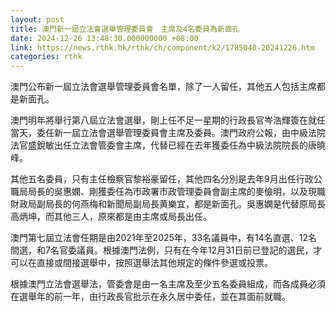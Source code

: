 ```yaml
---
layout: post
title: 澳門新一屆立法會選舉管理委員會　主席及4名委員為新面孔
date: 2024-12-26 13:48:30.000000000 +08:00
link: https://news.rthk.hk/rthk/ch/component/k2/1785040-20241226.htm
categories: rthk
---
```


澳門公布新一屆立法會選舉管理委員會名單，除了一人留任，其他五人包括主席都是新面孔。

澳門明年將舉行第八屆立法會選舉，剛上任不足一星期的行政長官岑浩輝簽在就任當天，委任新一屆立法會選舉管理委員會主席及委員。澳門政府公報，由中級法院法官盛銳敏出任立法會管委會主席，代替已經在去年獲委任為中級法院院長的唐曉峰。

其他五名委員，只有主任檢察官黎裕豪留任，其他四名分別是去年9月出任行政公職局局長的吳惠嫻、剛獲委任為市政署市政管理委員會副主席的麥儉明，以及現職財政局副局長的何燕梅和新聞局副局長黄樂宜，都是新面孔。吳惠嫻是代替原局長高炳坤，而其他三人，原來都是由主席或局長出任。

澳門第七屆立法會任期是由2021年至2025年，33名議員中，有14名直選、12名間選，和7名官委議員。根據澳門法例，只有在今年12月31日前已登記的選民，才可以在直接或間接選舉中，按照選舉法其他規定的條件參選或投票。

根據澳門立法會選舉法，管委會是由一名主席及至少五名委員組成，而各成員必須在選舉年的前一年，由行政長官批示在永久居中委任，並在其面前就職。
